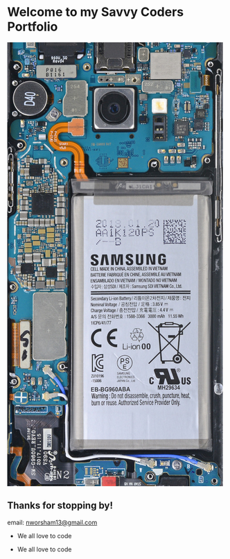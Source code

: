 # Welcome to my Savvy Coders Portfolio
![My face](s9.jpg)
## Thanks for stopping by!

email: nworsham13@gmail.com
* We all love to code
+ We all love to code
